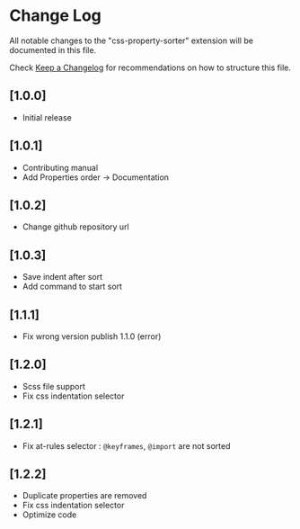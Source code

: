 # Change Log

All notable changes to the "css-property-sorter" extension will be documented in this file.

Check [Keep a Changelog](http://keepachangelog.com/) for recommendations on how to structure this file.

## [1.0.0]

- Initial release

## [1.0.1]

- Contributing manual
- Add Properties order -> Documentation

## [1.0.2]

- Change github repository url

## [1.0.3]

- Save indent after sort
- Add command to start sort

## [1.1.1]

- Fix wrong version publish 1.1.0 (error)

## [1.2.0]

- Scss file support
- Fix css indentation selector

## [1.2.1]

- Fix at-rules selector : `@keyframes`, `@import` are not sorted

## [1.2.2]

- Duplicate properties are removed
- Fix css indentation selector
- Optimize code

